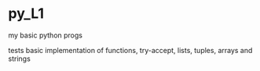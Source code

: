 # py_L1
my basic python progs

tests basic implementation of functions, try-accept, lists, tuples, arrays and strings

